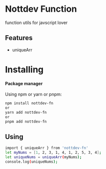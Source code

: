 # Nottdev Function
function utils for javscript lover

## Features
- uniqueArr

# Installing
#### Package manager
Using npm or yarn or pnpm:
```sh
npm install nottdev-fn
or
yarn add nottdev-fn
or
pnpm add nottdev-fn
```
## Using
```sh
import { uniqueArr } from 'nottdev-fn'
let myNums = [1, 2, 3, 1, 4, 1, 2, 5, 3, 4];
let uniqueNums = uniqueArr(myNums);
console.log(uniqueNums);
```